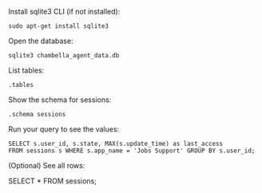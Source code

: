 Install sqlite3 CLI (if not installed):
```
sudo apt-get install sqlite3
```

Open the database:
```
sqlite3 chambella_agent_data.db
```

List tables:
```
.tables
```


Show the schema for sessions:
```
.schema sessions
```

Run your query to see the values:
```
SELECT s.user_id, s.state, MAX(s.update_time) as last_access
FROM sessions s WHERE s.app_name = 'Jobs Support' GROUP BY s.user_id;
```

(Optional) See all rows:

SELECT * FROM sessions;